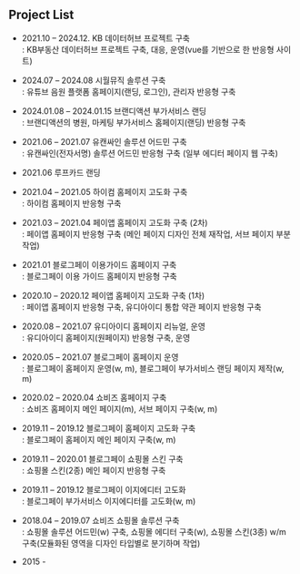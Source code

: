 ## Project List
* 2021.10 – 2024.12. KB 데이터허브 프로젝트 구축<br>
  : KB부동산 데이터허브 프로젝트 구축, 대응, 운영(vue를 기반으로 한 반응형 사이트)

* 2024.07 – 2024.08 시월뮤직 솔루션 구축<br>
  : 유튜브 음원 플랫폼 홈페이지(랜딩, 로그인), 관리자 반응형 구축

* 2024.01.08 – 2024.01.15 브랜디액션 부가서비스 랜딩<br>
  : 브랜디액션의 병원, 마케팅 부가서비스 홈페이지(랜딩) 반응형 구축

* 2021.06 – 2021.07 유캔싸인 솔루션 어드민 구축<br>
  : 유캔싸인(전자서명) 솔루션 어드민 반응형 구축 (일부 에디터 페이지 웹 구축)

* 2021.06 루프카드 랜딩<br>

* 2021.04 – 2021.05 하이컴 홈페이지 고도화 구축<br>
  : 하이컴 홈페이지 반응형 구축

* 2021.03 – 2021.04 페이앱 홈페이지 고도화 구축 (2차)<br>
  : 페이앱 홈페이지 반응형 구축 (메인 페이지 디자인 전체 재작업, 서브 페이지 부분 작업)

* 2021.01 블로그페이 이용가이드 홈페이지 구축<br>
  : 블로그페이 이용 가이드 홈페이지 반응형 구축

* 2020.10 – 2020.12 페이앱 홈페이지 고도화 구축 (1차)<br>
  : 페이앱 홈페이지 반응형 구축, 유디아이디 통합 약관 페이지 반응형 구축

* 2020.08 – 2021.07 유디아이디 홈페이지 리뉴얼, 운영<br>
  : 유디아이디 홈페이지(원페이지) 반응형 구축, 운영

* 2020.05 – 2021.07 블로그페이 홈페이지 운영<br>
  : 블로그페이 홈페이지 운영(w, m), 블로그페이 부가서비스 랜딩 페이지 제작(w, m)

* 2020.02 – 2020.04 쇼비즈 홈페이지 구축<br>
  : 쇼비즈 홈페이지 메인 페이지(m), 서브 페이지 구축(w, m)

* 2019.11 – 2019.12 블로그페이 홈페이지 고도화 구축<br>
  : 블로그페이 홈페이지 메인 페이지 구축(w, m)

* 2019.11 – 2020.01 블로그페이 쇼핑몰 스킨 구축<br>
  : 쇼핑몰 스킨(2종) 메인 페이지 반응형 구축

* 2019.11 – 2019.12 블로그페이 이지에디터 고도화<br>
  : 블로그페이 부가서비스 이지에디터를 고도화(w, m)

* 2018.04 – 2019.07 쇼비즈 쇼핑몰 솔루션 구축<br>
  : 쇼핑몰 솔루션 어드민(w) 구축, 쇼핑몰 에디터 구축(w), 쇼핑몰 스킨(3종) w/m 구축(모듈화된 영역을 디자인 타입별로 분기하며 작업)

* 2015 - 


